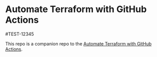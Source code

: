 # Automate Terraform with GitHub Actions
#TEST-12345

This repo is a companion repo to the [Automate Terraform with GitHub Actions](https://learn.hashicorp.com/tutorials/terraform/github-actions?in=terraform/automation).
